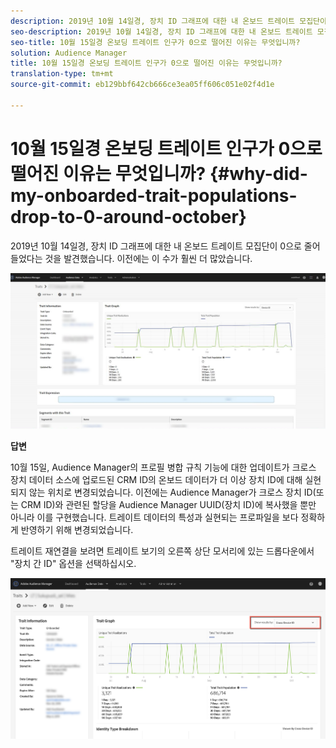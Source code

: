 ```yaml
---
description: 2019년 10월 14일경, 장치 ID 그래프에 대한 내 온보드 트레이트 모집단이 0으로 줄어들었다는 것을 발견했습니다. 이전에는 이 수가 훨씬 더 많았습니다.
seo-description: 2019년 10월 14일경, 장치 ID 그래프에 대한 내 온보드 트레이트 모집단이 0으로 줄어들었다는 것을 발견했습니다. 이전에는 이 수가 훨씬 더 많았습니다.
seo-title: 10월 15일경 온보딩 트레이트 인구가 0으로 떨어진 이유는 무엇입니까?
solution: Audience Manager
title: 10월 15일경 온보딩 트레이트 인구가 0으로 떨어진 이유는 무엇입니까?
translation-type: tm+mt
source-git-commit: eb129bbf642cb666ce3ea05ff606c051e02f4d1e

---
```



# 10월 15일경 온보딩 트레이트 인구가 0으로 떨어진 이유는 무엇입니까? {#why-did-my-onboarded-trait-populations-drop-to-0-around-october}

2019년 10월 14일경, 장치 ID 그래프에 대한 내 온보드 트레이트 모집단이 0으로 줄어들었다는 것을 발견했습니다. 이전에는 이 수가 훨씬 더 많았습니다.

![장치 ID 드롭 이미지](/help/using/support-issues/assets/device_id_populationdrop.png)

**답변**

10월 15일, Audience Manager의 프로필 병합 규칙 기능에 대한 업데이트가 크로스 장치 데이터 소스에 업로드된 CRM ID의 온보드 데이터가 더 이상 장치 ID에 대해 실현되지 않는 위치로 변경되었습니다.  이전에는 Audience Manager가 크로스 장치 ID(또는 CRM ID)와 관련된 할당을 Audience Manager UUID(장치 ID)에 복사했을 뿐만 아니라 이를 구현했습니다.  트레이트 데이터의 특성과 실현되는 프로파일을 보다 정확하게 반영하기 위해 변경되었습니다.

트레이트 재연결을 보려면 트레이트 보기의 오른쪽 상단 모서리에 있는 드롭다운에서 &quot;장치 간 ID&quot; 옵션을 선택하십시오.

![장치 간 ID별 재할당 보기](/help/using/support-issues/assets/deviceid-crossdevice.png)

